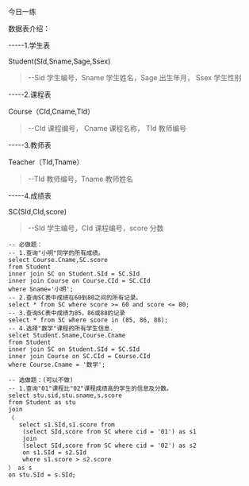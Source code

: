 今日一练

数据表介绍：

-----1.学生表

Student(SId,Sname,Sage,Ssex)

> --Sid 学生编号，Sname 学生姓名，Sage 出生年月， Ssex  学生性别

-----2.课程表

Course（CId,Cname,TId）

> --CId 课程编号， Cname 课程名称， TId 教师编号

-----3.教师表

Teacher（TId,Tname）

> --TId 教师编号，Tname 教师姓名

-----4.成绩表

SC(SId,CId,score)

> --SId 学生编号，CId 课程编号，score 分数

```mysql
-- 必做题：
-- 1.查询"小明"同学的所有成绩。
select Course.Cname,SC.score
from Student
inner join SC on Student.SId = SC.SId
inner join Course on Course.CId = SC.CId
where Sname='小明';
-- 2.查询SC表中成绩在60到80之间的所有记录。
select * from SC where score >= 60 and score <= 80;
-- 3.查询SC表中成绩为85，86或88的记录
select * from SC where score in (85, 86, 88);
-- 4.选择"数学"课程的所有学生信息.
selcet Student.Sname,Course.Cname
from Student
inner join SC on Student.SId = SC.SId
inner join Course on SC.CId = Course.CId
where Course.Cname = '数学';

-- 选做题：(可以不做)
-- 1.查询"01"课程比"02"课程成绩高的学生的信息及分数。
select stu.sid,stu.sname,s.score
from Student as stu
join
（
   select s1.SId,s1.score from
    (select SId,score from SC where cid = '01') as s1
    join
    (select SId,score from SC where cid = '02') as s2
    on s1.SId = s2.SId
    where s1.score > s2.score
） as s
on stu.SId = s.SId;
```